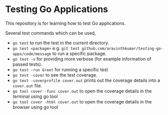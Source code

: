 # Testing Go Applications
This repository is for learning how to test Go applications.

Several test commands which can be used,

- `go test` to run the test in the current directory.
- `go test <package>` e.g. `git test github.com/aravinthkumar/testing-go-apps/code/message` to run a specific package.
- `go test -v` for providing more verbose (for example information of passed tests).
- `go test -run Greet` for running a specific test
- `go test -cover` to see the test coverage.
- `go test -coverprofile cover.out` prints out the coverage details into a `cover.out` file.
- `go tool cover -func cover.out` to open the coverage details in the terminal using go tool
- `go tool cover -html cover.out` to open the coverage details in the browser using go tool
  
